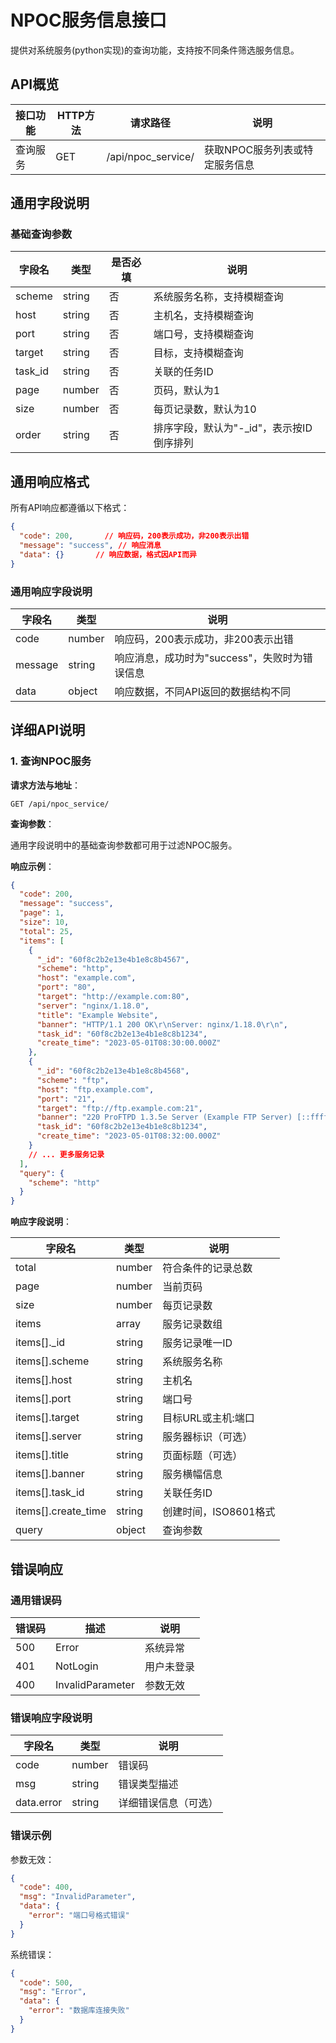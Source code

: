 # NPOC服务信息接口

提供对系统服务(python实现)的查询功能，支持按不同条件筛选服务信息。

## API概览

| 接口功能     | HTTP方法 | 请求路径              | 说明                     |
| ------------ | -------- | --------------------- | ------------------------ |
| 查询服务     | GET      | /api/npoc_service/    | 获取NPOC服务列表或特定服务信息 |

## 通用字段说明

### 基础查询参数

| 字段名      | 类型     | 是否必填 | 说明                     |
| ----------- | -------- | -------- | ------------------------ |
| scheme      | string   | 否       | 系统服务名称，支持模糊查询 |
| host        | string   | 否       | 主机名，支持模糊查询     |
| port        | string   | 否       | 端口号，支持模糊查询     |
| target      | string   | 否       | 目标，支持模糊查询       |
| task_id     | string   | 否       | 关联的任务ID             |
| page        | number   | 否       | 页码，默认为1            |
| size        | number   | 否       | 每页记录数，默认为10     |
| order       | string   | 否       | 排序字段，默认为"-_id"，表示按ID倒序排列 |

## 通用响应格式

所有API响应都遵循以下格式：

```json
{
  "code": 200,       // 响应码，200表示成功，非200表示出错
  "message": "success", // 响应消息
  "data": {}       // 响应数据，格式因API而异
}
```

### 通用响应字段说明

| 字段名   | 类型   | 说明                                        |
| -------- | ------ | ------------------------------------------- |
| code     | number | 响应码，200表示成功，非200表示出错          |
| message  | string | 响应消息，成功时为"success"，失败时为错误信息 |
| data     | object | 响应数据，不同API返回的数据结构不同         |

## 详细API说明

### 1. 查询NPOC服务

**请求方法与地址**：
```
GET /api/npoc_service/
```

**查询参数**：

通用字段说明中的基础查询参数都可用于过滤NPOC服务。

**响应示例**：
```json
{
  "code": 200,
  "message": "success",
  "page": 1,
  "size": 10,
  "total": 25,
  "items": [
    {
      "_id": "60f8c2b2e13e4b1e8c8b4567",
      "scheme": "http",
      "host": "example.com",
      "port": "80",
      "target": "http://example.com:80",
      "server": "nginx/1.18.0",
      "title": "Example Website",
      "banner": "HTTP/1.1 200 OK\r\nServer: nginx/1.18.0\r\n",
      "task_id": "60f8c2b2e13e4b1e8c8b1234",
      "create_time": "2023-05-01T08:30:00.000Z"
    },
    {
      "_id": "60f8c2b2e13e4b1e8c8b4568",
      "scheme": "ftp",
      "host": "ftp.example.com",
      "port": "21",
      "target": "ftp://ftp.example.com:21",
      "banner": "220 ProFTPD 1.3.5e Server (Example FTP Server) [::ffff:203.0.113.1]\r\n",
      "task_id": "60f8c2b2e13e4b1e8c8b1234",
      "create_time": "2023-05-01T08:32:00.000Z"
    }
    // ... 更多服务记录
  ],
  "query": {
    "scheme": "http"
  }
}
```

**响应字段说明**：

| 字段名                | 类型     | 说明                  |
| --------------------- | -------- | --------------------- |
| total                 | number   | 符合条件的记录总数    |
| page                  | number   | 当前页码              |
| size                  | number   | 每页记录数            |
| items                 | array    | 服务记录数组          |
| items[].\_id          | string   | 服务记录唯一ID        |
| items[].scheme        | string   | 系统服务名称          |
| items[].host          | string   | 主机名                |
| items[].port          | string   | 端口号                |
| items[].target        | string   | 目标URL或主机:端口     |
| items[].server        | string   | 服务器标识（可选）     |
| items[].title         | string   | 页面标题（可选）       |
| items[].banner        | string   | 服务横幅信息           |
| items[].task_id       | string   | 关联任务ID            |
| items[].create_time   | string   | 创建时间，ISO8601格式 |
| query                 | object   | 查询参数              |

## 错误响应

### 通用错误码

| 错误码 | 描述                | 说明                 |
| ------ | ------------------- | -------------------- |
| 500    | Error               | 系统异常             |
| 401    | NotLogin            | 用户未登录           |
| 400    | InvalidParameter    | 参数无效             |

### 错误响应字段说明

| 字段名      | 类型   | 说明                     |
| ----------- | ------ | ------------------------ |
| code        | number | 错误码                   |
| msg         | string | 错误类型描述             |
| data.error  | string | 详细错误信息（可选）     |

### 错误示例
参数无效：
```json
{
  "code": 400,
  "msg": "InvalidParameter",
  "data": {
    "error": "端口号格式错误"
  }
}
```

系统错误：
```json
{
  "code": 500,
  "msg": "Error",
  "data": {
    "error": "数据库连接失败"
  }
}
```